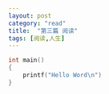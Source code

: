 ```yaml
---
layout: post
category: "read"
title:  "第三篇 阅读"
tags: [阅读,人生]
---
```


```C
int main()
{
	printf("Hello Word\n")
}
```